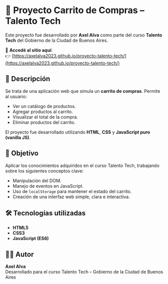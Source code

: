 # 🛒 Proyecto Carrito de Compras – Talento Tech

Este proyecto fue desarrollado por **Axel Alva** como parte del curso **Talento Tech** del Gobierno de la Ciudad de Buenos Aires.

🔗 **Accedé al sitio aquí**:  
👉 [https://axelalva2023.github.io/proyecto-talento-tech/](https://axelalva2023.github.io/proyecto-talento-tech/)

## 📌 Descripción

Se trata de una aplicación web que simula un **carrito de compras**. Permite al usuario:

- Ver un catálogo de productos.
- Agregar productos al carrito.
- Visualizar el total de la compra.
- Eliminar productos del carrito.

El proyecto fue desarrollado utilizando **HTML**, **CSS** y **JavaScript puro (vanilla JS)**.

## 🎯 Objetivo

Aplicar los conocimientos adquiridos en el curso Talento Tech, trabajando sobre los siguientes conceptos clave:

- Manipulación del DOM.
- Manejo de eventos en JavaScript.
- Uso de `localStorage` para mantener el estado del carrito.
- Creación de una interfaz web simple, clara e interactiva.

## 🛠️ Tecnologías utilizadas

- **HTML5**
- **CSS3**
- **JavaScript (ES6)**

## 👨‍💻 Autor

**Axel Alva**  
Desarrollado para el curso Talento Tech – Gobierno de la Ciudad de Buenos Aires

